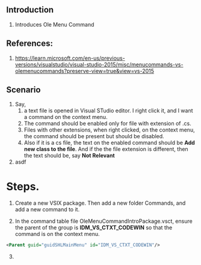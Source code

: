 
## Introduction

1. Introduces Ole Menu Command 

## References: 

1. https://learn.microsoft.com/en-us/previous-versions/visualstudio/visual-studio-2015/misc/menucommands-vs-olemenucommands?preserve-view=true&view=vs-2015

## Scenario

1. Say, 
   1. a text file is opened in Visual STudio editor. I right click it, and I want a command on the context menu. 
   2. The command should be enabled only for file with extension of .cs. 
   3. Files with other extensions, when right clicked, on the context menu, the command should be present but should be disabled.
   4. Also if it is a cs file, the text on the enabled command should be **Add new class to the file**. And if the the file extension is different, then the text should be, say **Not Relevant** 
2. asdf

# Steps.

1. Create a new VSIX package. Then add a new folder Commands, and add a new command to it.

2. In the command table file OleMenuCommandIntroPackage.vsct, ensure the parent of the group is **IDM_VS_CTXT_CODEWIN** so that the command is on the context menu.

```xml
<Parent guid="guidSHLMainMenu" id="IDM_VS_CTXT_CODEWIN"/>
```

3. 